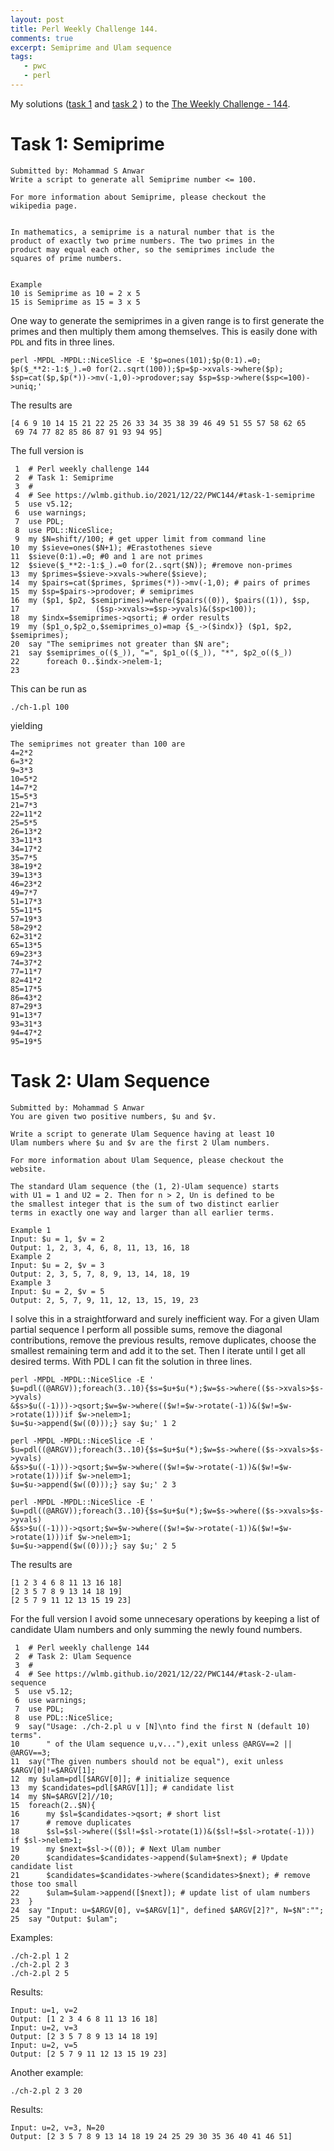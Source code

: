 ```yaml
---
layout: post
title: Perl Weekly Challenge 144.
comments: true
excerpt: Semiprime and Ulam sequence
tags:
   - pwc
   - perl
---
```


My solutions
([task 1](https://github.com/wlmb/perlweeklychallenge-club/blob/master/challenge-144/wlmb/perl/ch-1.pl)
and
[task 2](https://github.com/wlmb/perlweeklychallenge-club/blob/master/challenge-144/wlmb/perl/ch-2.pl)
)
to the  [The Weekly Challenge - 144](https://theweeklychallenge.org/blog/perl-weekly-challenge-144).


# Task 1: Semiprime

    Submitted by: Mohammad S Anwar
    Write a script to generate all Semiprime number <= 100.

    For more information about Semiprime, please checkout the
    wikipedia page.


    In mathematics, a semiprime is a natural number that is the
    product of exactly two prime numbers. The two primes in the
    product may equal each other, so the semiprimes include the
    squares of prime numbers.


    Example
    10 is Semiprime as 10 = 2 x 5
    15 is Semiprime as 15 = 3 x 5

One way to generate the semiprimes in a given range is to
first generate the primes and then multiply them among
themselves. This is easily done with `PDL` and fits in three lines.

    perl -MPDL -MPDL::NiceSlice -E '$p=ones(101);$p(0:1).=0;
    $p($_**2:-1:$_).=0 for(2..sqrt(100));$p=$p->xvals->where($p);
    $sp=cat($p,$p(*))->mv(-1,0)->prodover;say $sp=$sp->where($sp<=100)->uniq;'

The results are

    [4 6 9 10 14 15 21 22 25 26 33 34 35 38 39 46 49 51 55 57 58 62 65
     69 74 77 82 85 86 87 91 93 94 95]

The full version is

     1  # Perl weekly challenge 144
     2  # Task 1: Semiprime
     3  #
     4  # See https://wlmb.github.io/2021/12/22/PWC144/#task-1-semiprime
     5  use v5.12;
     6  use warnings;
     7  use PDL;
     8  use PDL::NiceSlice;
     9  my $N=shift//100; # get upper limit from command line
    10  my $sieve=ones($N+1); #Erastothenes sieve
    11  $sieve(0:1).=0; #0 and 1 are not primes
    12  $sieve($_**2:-1:$_).=0 for(2..sqrt($N)); #remove non-primes
    13  my $primes=$sieve->xvals->where($sieve);
    14  my $pairs=cat($primes, $primes(*))->mv(-1,0); # pairs of primes
    15  my $sp=$pairs->prodover; # semiprimes
    16  my ($p1, $p2, $semiprimes)=where($pairs((0)), $pairs((1)), $sp,
    17                 ($sp->xvals>=$sp->yvals)&($sp<100));
    18  my $indx=$semiprimes->qsorti; # order results
    19  my ($p1_o,$p2_o,$semiprimes_o)=map {$_->($indx)} ($p1, $p2, $semiprimes);
    20  say "The semiprimes not greater than $N are";
    21  say $semiprimes_o(($_)), "=", $p1_o(($_)), "*", $p2_o(($_))
    22      foreach 0..$indx->nelem-1;
    23

This can be run as

    ./ch-1.pl 100

yielding

    The semiprimes not greater than 100 are
    4=2*2
    6=3*2
    9=3*3
    10=5*2
    14=7*2
    15=5*3
    21=7*3
    22=11*2
    25=5*5
    26=13*2
    33=11*3
    34=17*2
    35=7*5
    38=19*2
    39=13*3
    46=23*2
    49=7*7
    51=17*3
    55=11*5
    57=19*3
    58=29*2
    62=31*2
    65=13*5
    69=23*3
    74=37*2
    77=11*7
    82=41*2
    85=17*5
    86=43*2
    87=29*3
    91=13*7
    93=31*3
    94=47*2
    95=19*5


# Task 2: Ulam Sequence

    Submitted by: Mohammad S Anwar
    You are given two positive numbers, $u and $v.

    Write a script to generate Ulam Sequence having at least 10
    Ulam numbers where $u and $v are the first 2 Ulam numbers.

    For more information about Ulam Sequence, please checkout the
    website.

    The standard Ulam sequence (the (1, 2)-Ulam sequence) starts
    with U1 = 1 and U2 = 2. Then for n > 2, Un is defined to be
    the smallest integer that is the sum of two distinct earlier
    terms in exactly one way and larger than all earlier terms.

    Example 1
    Input: $u = 1, $v = 2
    Output: 1, 2, 3, 4, 6, 8, 11, 13, 16, 18
    Example 2
    Input: $u = 2, $v = 3
    Output: 2, 3, 5, 7, 8, 9, 13, 14, 18, 19
    Example 3
    Input: $u = 2, $v = 5
    Output: 2, 5, 7, 9, 11, 12, 13, 15, 19, 23

I solve this in a straightforward and surely inefficient
way. For a given Ulam partial sequence I perform all possible sums,
remove the diagonal contributions, remove the previous
results, remove duplicates, choose the smallest remaining term
and add it to the set. Then I iterate until I get all desired
terms.  With PDL I can fit the solution in three lines.

    perl -MPDL -MPDL::NiceSlice -E '
    $u=pdl((@ARGV));foreach(3..10){$s=$u+$u(*);$w=$s->where(($s->xvals>$s->yvals)
    &$s>$u((-1)))->qsort;$w=$w->where(($w!=$w->rotate(-1))&($w!=$w->rotate(1)))if $w->nelem>1;
    $u=$u->append($w((0)));} say $u;' 1 2

    perl -MPDL -MPDL::NiceSlice -E '
    $u=pdl((@ARGV));foreach(3..10){$s=$u+$u(*);$w=$s->where(($s->xvals>$s->yvals)
    &$s>$u((-1)))->qsort;$w=$w->where(($w!=$w->rotate(-1))&($w!=$w->rotate(1)))if $w->nelem>1;
    $u=$u->append($w((0)));} say $u;' 2 3

    perl -MPDL -MPDL::NiceSlice -E '
    $u=pdl((@ARGV));foreach(3..10){$s=$u+$u(*);$w=$s->where(($s->xvals>$s->yvals)
    &$s>$u((-1)))->qsort;$w=$w->where(($w!=$w->rotate(-1))&($w!=$w->rotate(1)))if $w->nelem>1;
    $u=$u->append($w((0)));} say $u;' 2 5

The results are

    [1 2 3 4 6 8 11 13 16 18]
    [2 3 5 7 8 9 13 14 18 19]
    [2 5 7 9 11 12 13 15 19 23]

For the full version I avoid some unnecesary operations by
keeping a list of candidate Ulam numbers and only summing the
newly found numbers.

     1  # Perl weekly challenge 144
     2  # Task 2: Ulam Sequence
     3  #
     4  # See https://wlmb.github.io/2021/12/22/PWC144/#task-2-ulam-sequence
     5  use v5.12;
     6  use warnings;
     7  use PDL;
     8  use PDL::NiceSlice;
     9  say("Usage: ./ch-2.pl u v [N]\nto find the first N (default 10) terms".
    10      " of the Ulam sequence u,v..."),exit unless @ARGV==2 || @ARGV==3;
    11  say("The given numbers should not be equal"), exit unless $ARGV[0]!=$ARGV[1];
    12  my $ulam=pdl[$ARGV[0]]; # initialize sequence
    13  my $candidates=pdl[$ARGV[1]]; # candidate list
    14  my $N=$ARGV[2]//10;
    15  foreach(2..$N){
    16      my $sl=$candidates->qsort; # short list
    17      # remove duplicates
    18      $sl=$sl->where(($sl!=$sl->rotate(1))&($sl!=$sl->rotate(-1))) if $sl->nelem>1;
    19      my $next=$sl->((0)); # Next Ulam number
    20      $candidates=$candidates->append($ulam+$next); # Update candidate list
    21      $candidates=$candidates->where($candidates>$next); # remove those too small
    22      $ulam=$ulam->append([$next]); # update list of ulam numbers
    23  }
    24  say "Input: u=$ARGV[0], v=$ARGV[1]", defined $ARGV[2]?", N=$N":"";
    25  say "Output: $ulam";

Examples:

    ./ch-2.pl 1 2
    ./ch-2.pl 2 3
    ./ch-2.pl 2 5

Results:

    Input: u=1, v=2
    Output: [1 2 3 4 6 8 11 13 16 18]
    Input: u=2, v=3
    Output: [2 3 5 7 8 9 13 14 18 19]
    Input: u=2, v=5
    Output: [2 5 7 9 11 12 13 15 19 23]

Another example:

    ./ch-2.pl 2 3 20

Results:

    Input: u=2, v=3, N=20
    Output: [2 3 5 7 8 9 13 14 18 19 24 25 29 30 35 36 40 41 46 51]
